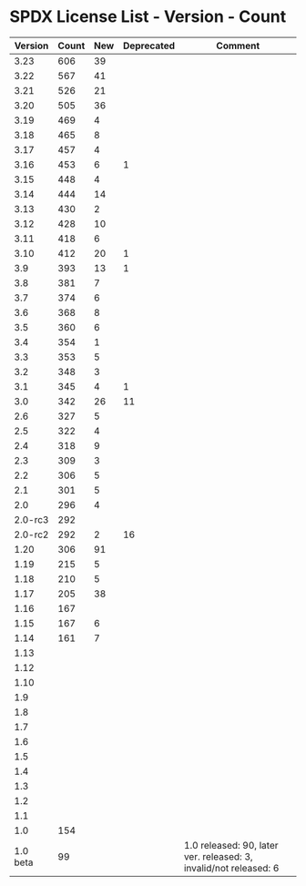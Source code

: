 # SPDX License List - Version - Count

| Version | Count | New | Deprecated | Comment |
| ------- | ----- | --- | ---------- | ------- |
| 3.23 | 606 | 39 | | |
| 3.22 | 567 | 41 | | |
| 3.21 | 526 | 21 | | |
| 3.20 | 505 | 36 | | |
| 3.19 | 469 | 4 | | |
| 3.18 | 465 | 8 | | |
| 3.17 | 457 | 4 | | |
| 3.16 | 453 | 6 | 1 | |
| 3.15 | 448 | 4 | | |
| 3.14 | 444 | 14 | | |
| 3.13 | 430 | 2 | | |
| 3.12 | 428 | 10 | | |
| 3.11 | 418 | 6 | | |
| 3.10 | 412 | 20 | 1 | |
| 3.9 | 393 | 13 | 1 | |
| 3.8 | 381 | 7 | | |
| 3.7 | 374 | 6 | | |
| 3.6 | 368 | 8 | | |
| 3.5 | 360 | 6 | | |
| 3.4 | 354 | 1 | | |
| 3.3 | 353 | 5 | | |
| 3.2 | 348 | 3 | | |
| 3.1 | 345 | 4 | 1 | |
| 3.0 | 342 | 26 | 11 | |
| 2.6 | 327 | 5 | | |
| 2.5 | 322 | 4 | | |
| 2.4 | 318 | 9 | | |
| 2.3 | 309 | 3 | | |
| 2.2 | 306 | 5 | | |
| 2.1 | 301 | 5 | | |
| 2.0 | 296 | 4 | | |
| 2.0-rc3 | 292 | | | |
| 2.0-rc2 | 292 | 2 | 16 | |
| 1.20 | 306 | 91 | | |
| 1.19 | 215 | 5 | | |
| 1.18 | 210 | 5 | | |
| 1.17 | 205 | 38 | | |
| 1.16 | 167 | | | |
| 1.15 | 167 | 6 | | |
| 1.14 | 161 | 7 | | |
| 1.13 | | | | |
| 1.12 | | | | |
| 1.10 | | | | |
| 1.9 | | | | |
| 1.8 | | | | |
| 1.7 | | | | |
| 1.6 | | | | |
| 1.5 | | | | |
| 1.4 | | | | |
| 1.3 | | | | |
| 1.2 | | | | |
| 1.1 | | | | |
| 1.0 | 154 | | | |
| 1.0 beta | 99 | | | 1.0 released: 90, later ver. released: 3, invalid/not released: 6 |

